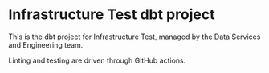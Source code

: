 # Infrastructure Test dbt project

This is the dbt project for Infrastructure Test,
managed by the Data Services and Engineering team.

Linting and testing are driven through GitHub actions.
